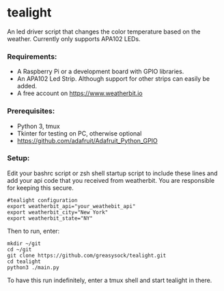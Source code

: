 # tealight
An led driver script that changes the color temperature based on the weather. Currently only supports APA102 LEDs.

### Requirements:

* A Raspberry Pi or a development board with GPIO libraries.
* An APA102 Led Strip. Although support for other strips can easily be added.
* A free account on https://www.weatherbit.io

### Prerequisites:

* Python 3, tmux
* Tkinter for testing on PC, otherwise optional
* https://github.com/adafruit/Adafruit_Python_GPIO

### Setup:

Edit your bashrc script or zsh shell startup script to include these lines and add your api code that you received from weatherbit. You are responsible for keeping this secure.
```
#tealight configuration
export weatherbit_api="your_weathebit_api"
export weatherbit_city="New York"
export weatherbit_state="NY"
```
Then to run, enter:
 ```
mkdir ~/git
cd ~/git
git clone https://github.com/greasysock/tealight.git
cd tealight
python3 ./main.py
```
To have this run indefinitely, enter a tmux shell and start tealight in there.
